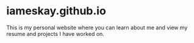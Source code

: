 # iameskay.github.io

This is my personal website where you can learn about me and view my resume and projects I have worked on.
